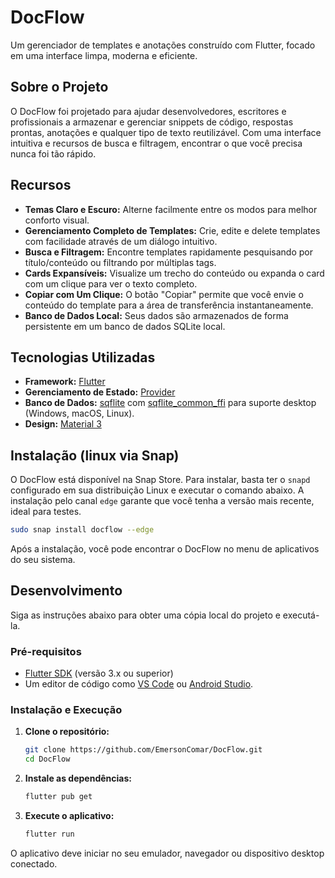 # DocFlow

Um gerenciador de templates e anotações construído com Flutter, focado em uma interface limpa, moderna e eficiente.

##  Sobre o Projeto

O DocFlow foi projetado para ajudar desenvolvedores, escritores e profissionais a armazenar e gerenciar snippets de código, respostas prontas, anotações e qualquer tipo de texto reutilizável. Com uma interface intuitiva e recursos de busca e filtragem, encontrar o que você precisa nunca foi tão rápido.

## Recursos

- **Temas Claro e Escuro:** Alterne facilmente entre os modos para melhor conforto visual.
- **Gerenciamento Completo de Templates:** Crie, edite e delete templates com facilidade através de um diálogo intuitivo.
- **Busca e Filtragem:** Encontre templates rapidamente pesquisando por título/conteúdo ou filtrando por múltiplas tags.
- **Cards Expansíveis:** Visualize um trecho do conteúdo ou expanda o card com um clique para ver o texto completo.
- **Copiar com Um Clique:** O botão "Copiar" permite que você envie o conteúdo do template para a área de transferência instantaneamente.
- **Banco de Dados Local:** Seus dados são armazenados de forma persistente em um banco de dados SQLite local.

## Tecnologias Utilizadas

- **Framework:** [Flutter](https://flutter.dev/)
- **Gerenciamento de Estado:** [Provider](https://pub.dev/packages/provider)
- **Banco de Dados:** [sqflite](https://pub.dev/packages/sqflite) com [sqflite_common_ffi](https://pub.dev/packages/sqflite_common_ffi) para suporte desktop (Windows, macOS, Linux).
- **Design:** [Material 3](https://m3.material.io/)

## Instalação (linux via Snap)

O DocFlow está disponível na Snap Store. Para instalar, basta ter o `snapd` configurado em sua distribuição Linux e executar o comando abaixo. A instalação pelo canal `edge` garante que você tenha a versão mais recente, ideal para testes.

```sh
sudo snap install docflow --edge
```

Após a instalação, você pode encontrar o DocFlow no menu de aplicativos do seu sistema.

## Desenvolvimento

Siga as instruções abaixo para obter uma cópia local do projeto e executá-la.

### Pré-requisitos

- [Flutter SDK](https://flutter.dev/docs/get-started/install) (versão 3.x ou superior)
- Um editor de código como [VS Code](https://code.visualstudio.com/) ou [Android Studio](https://developer.android.com/studio).

### Instalação e Execução

1.  **Clone o repositório:**
    ```sh
    git clone https://github.com/EmersonComar/DocFlow.git
    cd DocFlow
    ```

2.  **Instale as dependências:**
    ```sh
    flutter pub get
    ```

3.  **Execute o aplicativo:**
    ```sh
    flutter run
    ```

O aplicativo deve iniciar no seu emulador, navegador ou dispositivo desktop conectado.